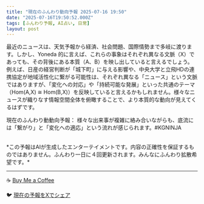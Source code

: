 ```yaml
---
title: "現在のふんわり動向予報 2025-07-16 19:50"
date: "2025-07-16T19:50:52.000Z"
tags: [ふんわり予報, AI占い, 日常]
layout: post
---
```


最近のニュースは、天気予報から経済、社会問題、国際情勢まで多岐に渡ります。しかし、Yoneda 的に言えば、これらの事象はそれぞれ異なる文脈（X）であっても、その背後にある本質（A、B）を映し出していると言えるでしょう。例えば、日産の経営判断が「城下町」に与える影響や、中央大学と立飛HDの連携協定が地域活性化に繋がる可能性は、それぞれ異なる「ニュース」という文脈ではありますが、「変化への対応」や「持続可能な発展」といった共通のテーマ（Hom(A,X) ≅ Hom(B,X)）を反映していると言えるかもしれません。様々なニュースが織りなす情報空間全体を俯瞰することで、より本質的な動向が見えてくるはずです。

現在のふんわり動動向予報：
様々な出来事が複雑に絡み合いながらも、底流には「繋がり」と「変化への適応」という流れが感じられます。#KGNINJA

<br>
*この予報はAIが生成したエンターテイメントです。内容の正確性を保証するものではありません。ふんわり一日に４回更新されます。みんなにふんわり拡散希望です。*

---
☕️ [Buy Me a Coffee](https://www.buymeacoffee.com/kgninja)

🐦 [現在の予報をXでシェア](https://twitter.com/intent/tweet?text=%E7%8F%BE%E5%9C%A8%E3%81%AE%E3%81%B5%E3%82%93%E3%82%8F%E3%82%8A%E4%BA%88%E5%A0%B1%3A%20%E3%80%8C%E6%9C%80%E8%BF%91%E3%81%AE%E3%83%8B%E3%83%A5%E3%83%BC%E3%82%B9%E3%81%AF%E3%80%81%E5%A4%A9%E6%B0%97%E4%BA%88%E5%A0%B1%E3%81%8B%E3%82%89%E7%B5%8C%E6%B8%88%E3%80%81%E7%A4%BE%E4%BC%9A%E5%95%8F%E9%A1%8C%E3%80%81%E5%9B%BD%E9%9A%9B%E6%83%85%E5%8B%A2%E3%81%BE%E3%81%A7%E5%A4%9A%E5%B2%90%E3%81%AB%E6%B8%A1%E3%82%8A%E3%81%BE%E3%81%99%E3%80%82%E3%80%8D%23KGNINJA%20%E7%B6%9A%E3%81%8D%E3%81%AF%E3%83%96%E3%83%AD%E3%82%B0%E3%81%A7%EF%BC%81%F0%9F%91%87&url=https%3A%2F%2Fkg-ninja.github.io%2FFunwariyoso%2F)
